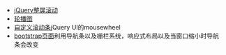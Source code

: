 - [jQuery整屏滚动](https://jet-chenbo.github.io/front-demo/Full_Screen_Scrolling/index.html)
- [轮播图](https://jet-chenbo.github.io/front-demo/slide/index.html)
- [自定义滚动条](https://jet-chenbo.github.io/front-demo/Custom_ScrollBar/index.html)jQuery UI的mousewheel
- [bootstrap页面](https://jet-chenbo.github.io/front-demo/bootstrap/index.html)利用导航条以及栅栏系统，响应式布局以及当窗口缩小时导航条会改变
